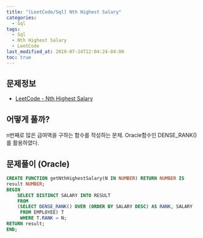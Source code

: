 ```yaml
---
title: "[LeetCode/Sql] Nth Highest Salary"
categories: 
  - Sql
tags:
  - Sql
  - Nth Highest Salary
  - LeetCode
last_modified_at: 2019-07-24T12:04:24-04:00
toc: true
---
```


문제정보
-
- [LeetCode - Nth Highest Salary](https://leetcode.com/problems/nth-highest-salary)

어떻게 풀까?
-
n번째로 많은 급여액을 구하는 함수를 작성하는 문제.
Oracle함수인 DENSE_RANK()를 활용하였다.

문제풀이 (Oracle)
-
~~~sql
CREATE FUNCTION getNthHighestSalary(N IN NUMBER) RETURN NUMBER IS
result NUMBER;
BEGIN
	SELECT DISTINCT SALARY INTO RESULT
	FROM
	(SELECT DENSE_RANK() OVER (ORDER BY SALARY DESC) AS RANK, SALARY
	 FROM EMPLOYEE) T
	 WHERE T.RANK = N;
RETURN result;
END;
~~~